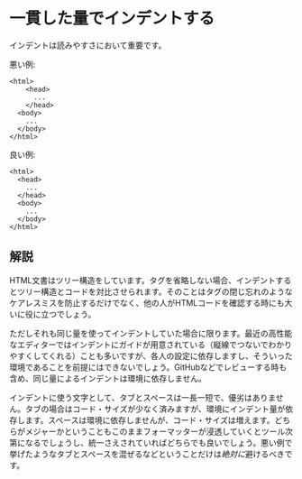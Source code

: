 # 一貫した量でインデントする

インデントは読みやすさにおいて重要です。

悪い例:

    <html>
    	<head>
    	  ...
    	</head>
      <body>
        ...
      </body>
    </html>

良い例:

    <html>
      <head>
        ...
      </head>
      <body>
        ...
      </body>
    </html>


## 解説

HTML文書はツリー構造をしています。タグを省略しない場合、インデントするとツリー構造とコードを対比させられます。そのことはタグの閉じ忘れのようなケアレスミスを防止するだけでなく、他の人がHTMLコードを確認する時にも大いに役に立つでしょう。

ただしそれも同じ量を使ってインデントしていた場合に限ります。最近の高性能なエディターではインデントにガイドが用意されている（縦線でつないでわかりやすくしてくれる）ことも多いですが、各人の設定に依存しますし、そういった環境であることを前提にはできないでしょう。GitHubなどでレビューする時も含め、同じ量によるインデントは環境に依存しません。

インデントに使う文字として、タブとスペースは一長一短で、優劣はありません。タブの場合はコード・サイズが少なく済みますが、環境にインデント量が依存します。スペースは環境に依存しませんが、コード・サイズは増えます。どちらがメジャーかということもこのままフォーマッターが浸透していくとツール次第になるでしょうし、統一さえされていればどちらでも良いでしょう。悪い例で挙げたようなタブとスペースを混ぜるなどということだけは*絶対に*避けるべきです。

